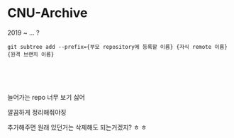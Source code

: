 # CNU-Archive
2019 ~ ... ?

```
git subtree add --prefix={부모 repository에 등록할 이름} {자식 remote 이름} {원격 브랜치 이름}
```

<br>
<br>
<br>

늘어가는 repo 너무 보기 싫어

깔끔하게 정리해줘야징

추가해주면 원래 있던거는 삭제해도 되는거겠지? ㅎ ㅎ
